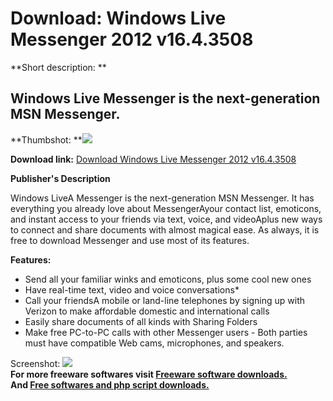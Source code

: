 # Download: Windows Live Messenger 2012 v16.4.3508

**Short description: **

## Windows Live Messenger is the next-generation MSN Messenger.

  
**Thumbshot: **![](http://www.freewarefiles.com/screenshot/wlivemessenger_md.gif)   
  
**Download link:** [Download Windows Live Messenger 2012 v16.4.3508](http://freesoftwares.boysofts.com/Windows-Live-Messenger_program_20246.html)  
  

**Publisher's Description**  
  

Windows LiveA Messenger is the next-generation MSN Messenger. It has
everything you already love about MessengerAyour contact list, emoticons, and
instant access to your friends via text, voice, and videoAplus new ways to
connect and share documents with almost magical ease. As always, it is free to
download Messenger and use most of its features.

**Features:**

  * Send all your familiar winks and emoticons, plus some cool new ones 
  * Have real-time text, video and voice conversations* 
  * Call your friendsA mobile or land-line telephones by signing up with Verizon to make affordable domestic and international calls 
  * Easily share documents of all kinds with Sharing Folders 
  * Make free PC-to-PC calls with other Messenger users - Both parties must have compatible Web cams, microphones, and speakers. 

  
  
Screenshot: ![](http://www.freewarefiles.com/screenshot/wlivemessenger.gif)  
**For more freeware softwares visit [Freeware software downloads.](http://freesoftwares.boysofts.com/)**   
**And [Free softwares and php script downloads.](http://www.boysofts.com/)**

